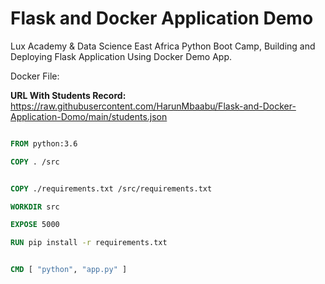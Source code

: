 # Flask and Docker Application Demo


Lux Academy &amp; Data Science East Africa Python Boot Camp, Building and Deploying  Flask Application Using Docker Demo App.


Docker File:

**URL With Students  Record:** https://raw.githubusercontent.com/HarunMbaabu/Flask-and-Docker-Application-Domo/main/students.json  



```dockerfile

FROM python:3.6

COPY . /src


COPY ./requirements.txt /src/requirements.txt

WORKDIR src

EXPOSE 5000

RUN pip install -r requirements.txt


CMD [ "python", "app.py" ]
```








